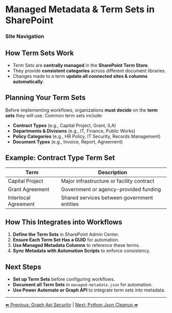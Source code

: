 <!-- description: Documentation about Managed Metadata & Term Sets in SharePoint for Your Organization. -->
# Managed Metadata & Term Sets in SharePoint

### Site Navigation

## How Term Sets Work
- Term Sets are **centrally managed** in the **SharePoint Term Store**.
- They provide **consistent categories** across different document libraries.
- Changes made to a term **update all connected sites & columns automatically**.

## Planning Your Term Sets
Before implementing workflows, organizations **must decide** on the **term sets** they will use. Common term sets include:
- **Contract Types** (e.g., Capital Project, Grant, ILA)
- **Departments & Divisions** (e.g., IT, Finance, Public Works)
- **Policy Categories** (e.g., HR Policy, IT Security, Records Management)
- **Document Types** (e.g., Invoice, Report, Agreement)

## Example: Contract Type Term Set
| **Term** | **Description** |
|----------|---------------|
| Capital Project | Major infrastructure or facility contract |
| Grant Agreement | Government or agency-provided funding |
| Interlocal Agreement | Shared services between government entities |

## How This Integrates into Workflows
1. **Define the Term Sets** in SharePoint Admin Center.
2. **Ensure Each Term Set Has a GUID** for automation.
3. **Use Managed Metadata Columns** to reference these terms.
4. **Sync Metadata with Automation Scripts** to enforce consistency.

## Next Steps
- **Set up Term Sets** before configuring workflows.
- **Document all Term Sets** in `managed-metadata.json` for automation.
- **Use Power Automate or Graph API** to integrate term sets into metadata.

---

[⬅ Previous: Graph Api Security](graph-api-security.md) | [Next: Python Json Cleanup ➡](python-json-cleanup.md)